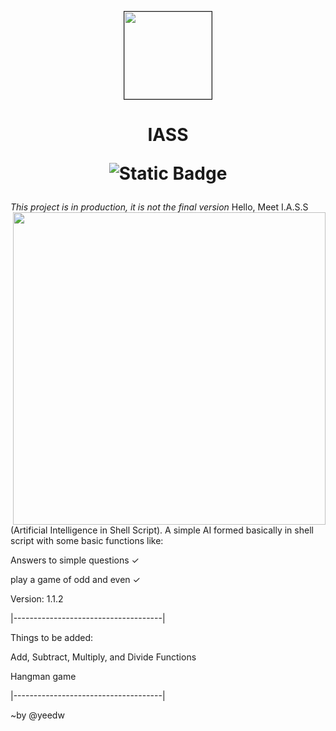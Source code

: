 <p align="center"><img style="width: 140px" border="1px solid black" border-radius="220%" src="https://github.com/yeedw/IASS/assets/110259744/2d8faff7-f0ff-42db-8367-238143b28b48"></p> 
<h1 align="center">IASS 
 
![Static Badge](https://img.shields.io/badge/license-MIT-%235FCC6F) 
</h1>


*This project is in production, it is not the final version*
<img align="right" style="width: 500px" src="https://github.com/yeedw/IASS/assets/110259744/8983f32c-1700-422b-8096-4757b142a495">
Hello, Meet I.A.S.S (Artificial Intelligence in Shell Script).
A simple AI formed basically in shell script with some basic functions like:

Answers to simple questions ✓

play a game of odd and even ✓

Version: 1.1.2

|-------------------------------------|

Things to be added:

Add, Subtract, Multiply, and Divide Functions

Hangman game

|-------------------------------------|

~by @yeedw
